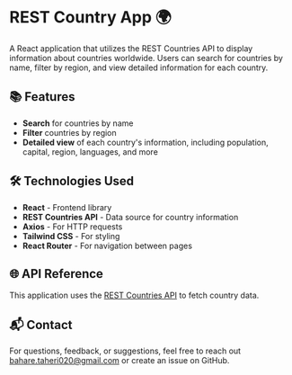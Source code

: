 # REST Country App 🌍

A React application that utilizes the REST Countries API to display information about countries worldwide. Users can search for countries by name, filter by region, and view detailed information for each country.

## 📚 Features

- **Search** for countries by name
- **Filter** countries by region
- **Detailed view** of each country's information, including population, capital, region, languages, and more

## 🛠️ Technologies Used

- **React** - Frontend library
- **REST Countries API** - Data source for country information
- **Axios** - For HTTP requests
- **Tailwind CSS** - For styling
- **React Router** - For navigation between pages

  
## 🌐 API Reference
This application uses the [REST Countries API](https://restcountries.com/) to fetch country data.

## 📬 Contact
For questions, feedback, or suggestions, feel free to reach out bahare.taheri020@gmail.com or create an issue on GitHub.
